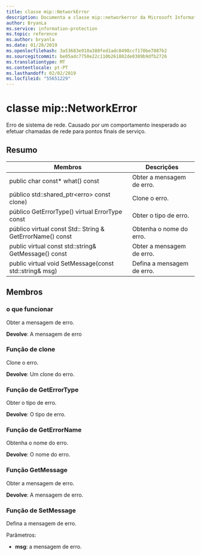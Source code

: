 ```yaml
---
title: classe mip::NetworkError
description: Documenta a classe mip::networkerror da Microsoft Information Protection (MIP) SDK.
author: BryanLa
ms.service: information-protection
ms.topic: reference
ms.author: bryanla
ms.date: 01/28/2019
ms.openlocfilehash: 3a53683e910a380fed1adc0498ccf170be7087b2
ms.sourcegitcommit: be05adc7750e22c110b261882de0389b9dfb2726
ms.translationtype: MT
ms.contentlocale: pt-PT
ms.lasthandoff: 02/02/2019
ms.locfileid: "55651229"
---
```

# <a name="class-mipnetworkerror"></a>classe mip::NetworkError 
Erro de sistema de rede. Causado por um comportamento inesperado ao efetuar chamadas de rede para pontos finais de serviço.
  
## <a name="summary"></a>Resumo
 Membros                        | Descrições                                
--------------------------------|---------------------------------------------
public char const* what() const  |  Obter a mensagem de erro.
público std::shared_ptr\<erro\> const clone)  |  Clone o erro.
público GetErrorType() virtual ErrorType const  |  Obter o tipo de erro.
público virtual const Std:: String & GetErrorName() const  |  Obtenha o nome do erro.
public virtual const std::string& GetMessage() const  |  Obter a mensagem de erro.
public virtual void SetMessage(const std::string& msg)  |  Defina a mensagem de erro.
  
## <a name="members"></a>Membros
  
### <a name="what-function"></a>o que funcionar
Obter a mensagem de erro.

  
**Devolve**: A mensagem de erro
  
### <a name="clone-function"></a>Função de clone
Clone o erro.

  
**Devolve**: Um clone do erro.
  
### <a name="geterrortype-function"></a>Função de GetErrorType
Obter o tipo de erro.

  
**Devolve**: O tipo de erro.
  
### <a name="geterrorname-function"></a>Função de GetErrorName
Obtenha o nome do erro.

  
**Devolve**: O nome do erro.
  
### <a name="getmessage-function"></a>Função GetMessage
Obter a mensagem de erro.

  
**Devolve**: A mensagem de erro.
  
### <a name="setmessage-function"></a>Função de SetMessage
Defina a mensagem de erro.

Parâmetros:  
* **msg**: a mensagem de erro.

